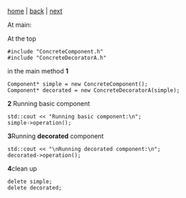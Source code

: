 [home](./page01.md) | [back](./page03.md) | [next](./page03.md)

At main:

At the top
```
#include "ConcreteComponent.h"
#include "ConcreteDecoratorA.h"
```
in the main method **1**
```
Component* simple = new ConcreteComponent();
Component* decorated = new ConcreteDecoratorA(simple);
```
**2** Running basic component
```
std::cout << "Running basic component:\n";
simple->operation();
```
**3**Running **decorated** component
```
std::cout << "\nRunning decorated component:\n";
decorated->operation();
```
**4**clean up
```
delete simple;
delete decorated;
```
